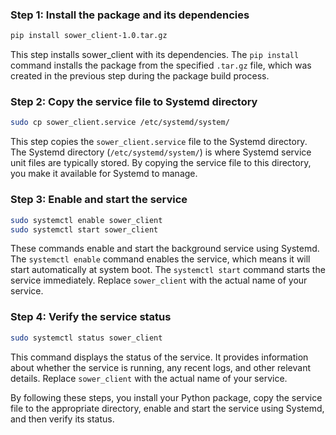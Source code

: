 ### Step 1: Install the package and its dependencies

```bash
pip install sower_client-1.0.tar.gz
```

This step installs sower_client with its dependencies. The `pip install` command installs the package from the specified `.tar.gz` file, which was created in the previous step during the package build process.

### Step 2: Copy the service file to Systemd directory

```bash
sudo cp sower_client.service /etc/systemd/system/
```

This step copies the `sower_client.service` file to the Systemd directory. The Systemd directory (`/etc/systemd/system/`) is where Systemd service unit files are typically stored. By copying the service file to this directory, you make it available for Systemd to manage.

### Step 3: Enable and start the service

```bash
sudo systemctl enable sower_client
sudo systemctl start sower_client
```

These commands enable and start the background service using Systemd. The `systemctl enable` command enables the service, which means it will start automatically at system boot. The `systemctl start` command starts the service immediately. Replace `sower_client` with the actual name of your service.

### Step 4: Verify the service status

```bash
sudo systemctl status sower_client
```

This command displays the status of the service. It provides information about whether the service is running, any recent logs, and other relevant details. Replace `sower_client` with the actual name of your service.

By following these steps, you install your Python package, copy the service file to the appropriate directory, enable and start the service using Systemd, and then verify its status.